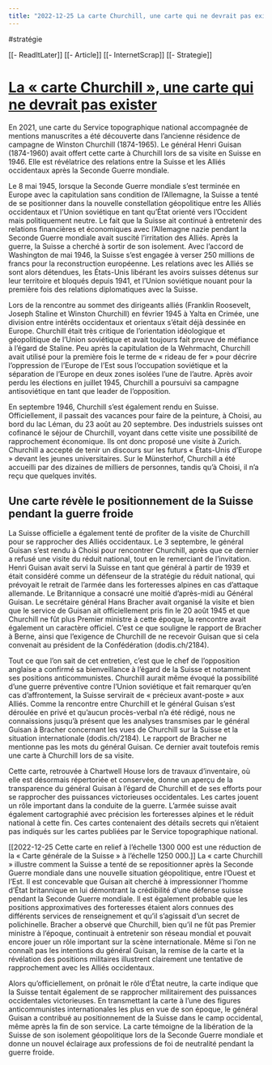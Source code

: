 ```yaml
---
title: "2022-12-25 La carte Churchill, une carte qui ne devrait pas exister"
---
```

#stratégie

[[- ReadItLater]] [[- Article]] [[- InternetScrap]] [[- Strategie]]

# [La « carte Churchill », une carte qui ne devrait pas exister](https://www.vbs.admin.ch/fr/home.detail.news.html/swisstopo-internet/news2022/time-space/churchill.html)

En 2021, une carte du Service topographique national accompagnée de mentions manuscrites a été découverte dans l’ancienne résidence de campagne de Winston Churchill (1874-1965). Le général Henri Guisan (1874-1960) avait offert cette carte à Churchill lors de sa visite en Suisse en 1946. Elle est révélatrice des relations entre la Suisse et les Alliés occidentaux après la Seconde Guerre mondiale.

Le 8 mai 1945, lorsque la Seconde Guerre mondiale s’est terminée en Europe avec la capitulation sans condition de l’Allemagne, la Suisse a tenté de se positionner dans la nouvelle constellation géopolitique entre les Alliés occidentaux et l’Union soviétique en tant qu’État orienté vers l’Occident mais politiquement neutre. Le fait que la Suisse ait continué à entretenir des relations financières et économiques avec l’Allemagne nazie pendant la Seconde Guerre mondiale avait suscité l’irritation des Alliés. Après la guerre, la Suisse a cherché à sortir de son isolement. Avec l’accord de Washington de mai 1946, la Suisse s’est engagée à verser 250 millions de francs pour la reconstruction européenne. Les relations avec les Alliés se sont alors détendues, les États-Unis libérant les avoirs suisses détenus sur leur territoire et bloqués depuis 1941, et l’Union soviétique nouant pour la première fois des relations diplomatiques avec la Suisse.

Lors de la rencontre au sommet des dirigeants alliés (Franklin Roosevelt, Joseph Staline et Winston Churchill) en février 1945 à Yalta en Crimée, une division entre intérêts occidentaux et orientaux s’était déjà dessinée en Europe. Churchill était très critique de l’orientation idéologique et géopolitique de l’Union soviétique et avait toujours fait preuve de méfiance à l’égard de Staline. Peu après la capitulation de la Wehrmacht, Churchill avait utilisé pour la première fois le terme de « rideau de fer » pour décrire l’oppression de l’Europe de l’Est sous l’occupation soviétique et la séparation de l’Europe en deux zones isolées l’une de l’autre. Après avoir perdu les élections en juillet 1945, Churchill a poursuivi sa campagne antisoviétique en tant que leader de l’opposition.

En septembre 1946, Churchill s’est également rendu en Suisse. Officiellement, il passait des vacances pour faire de la peinture, à Choisi, au bord du lac Léman, du 23 août au 20 septembre. Des industriels suisses ont cofinancé le séjour de Churchill, voyant dans cette visite une possibilité de rapprochement économique. Ils ont donc proposé une visite à Zurich. Churchill a accepté de tenir un discours sur les futurs « États-Unis d’Europe » devant les jeunes universitaires. Sur le Münsterhof, Churchill a été accueilli par des dizaines de milliers de personnes, tandis qu’à Choisi, il n’a reçu que quelques invités.

## Une carte révèle le positionnement de la Suisse pendant la guerre froide

La Suisse officielle a également tenté de profiter de la visite de Churchill pour se rapprocher des Alliés occidentaux. Le 3 septembre, le général Guisan s’est rendu à Choisi pour rencontrer Churchill, après que ce dernier a refusé une visite du réduit national, tout en le remerciant de l’invitation. Henri Guisan avait servi la Suisse en tant que général à partir de 1939 et était considéré comme un défenseur de la stratégie du réduit national, qui prévoyait le retrait de l’armée dans les forteresses alpines en cas d’attaque allemande. Le Britannique a consacré une moitié d’après-midi au Général Guisan. Le secrétaire général Hans Bracher avait organisé la visite et bien que le service de Guisan ait officiellement pris fin le 20 août 1945 et que Churchill ne fût plus Premier ministre à cette époque, la rencontre avait également un caractère officiel. C’est ce que souligne le rapport de Bracher à Berne, ainsi que l’exigence de Churchill de ne recevoir Guisan que si cela convenait au président de la Confédération (dodis.ch/2184).

Tout ce que l’on sait de cet entretien, c’est que le chef de l’opposition anglaise a confirmé sa bienveillance à l’égard de la Suisse et notamment ses positions anticommunistes. Churchill aurait même évoqué la possibilité d’une guerre préventive contre l’Union soviétique et fait remarquer qu’en cas d’affrontement, la Suisse servirait de « précieux avant-poste » aux Alliés. Comme la rencontre entre Churchill et le général Guisan s’est déroulée en privé et qu’aucun procès-verbal n’a été rédigé, nous ne connaissions jusqu’à présent que les analyses transmises par le général Guisan à Bracher concernant les vues de Churchill sur la Suisse et la situation internationale (dodis.ch/2184). Le rapport de Bracher ne mentionne pas les mots du général Guisan. Ce dernier avait toutefois remis une carte à Churchill lors de sa visite.

Cette carte, retrouvée à Chartwell House lors de travaux d’inventaire, où elle est désormais répertoriée et conservée, donne un aperçu de la transparence du général Guisan à l’égard de Churchill et de ses efforts pour se rapprocher des puissances victorieuses occidentales. Les cartes jouent un rôle important dans la conduite de la guerre. L’armée suisse avait également cartographié avec précision les forteresses alpines et le réduit national à cette fin. Ces cartes contenaient des détails secrets qui n’étaient pas indiqués sur les cartes publiées par le Service topographique national.

[[2022-12-25 Cette carte en relief à l’échelle 1300 000 est une réduction de la « Carte générale de la Suisse » à l’échelle 1250 000.]]
La « carte Churchill » illustre comment la Suisse a tenté de se repositionner après la Seconde Guerre mondiale dans une nouvelle situation géopolitique, entre l’Ouest et l’Est. Il est concevable que Guisan ait cherché à impressionner l’homme d’État britannique en lui démontrant la crédibilité d’une défense suisse pendant la Seconde Guerre mondiale. Il est également probable que les positions approximatives des forteresses étaient alors connues des différents services de renseignement et qu’il s’agissait d’un secret de polichinelle. Bracher a observé que Churchill, bien qu’il ne fût pas Premier ministre à l’époque, continuait à entretenir son réseau mondial et pouvait encore jouer un rôle important sur la scène internationale. Même si l’on ne connaît pas les intentions du général Guisan, la remise de la carte et la révélation des positions militaires illustrent clairement une tentative de rapprochement avec les Alliés occidentaux.

Alors qu’officiellement, on prônait le rôle d’État neutre, la carte indique que la Suisse tentait également de se rapprocher militairement des puissances occidentales victorieuses. En transmettant la carte à l’une des figures anticommunistes internationales les plus en vue de son époque, le général Guisan a contribué au positionnement de la Suisse dans le camp occidental, même après la fin de son service. La carte témoigne de la libération de la Suisse de son isolement géopolitique lors de la Seconde Guerre mondiale et donne un nouvel éclairage aux professions de foi de neutralité pendant la guerre froide.